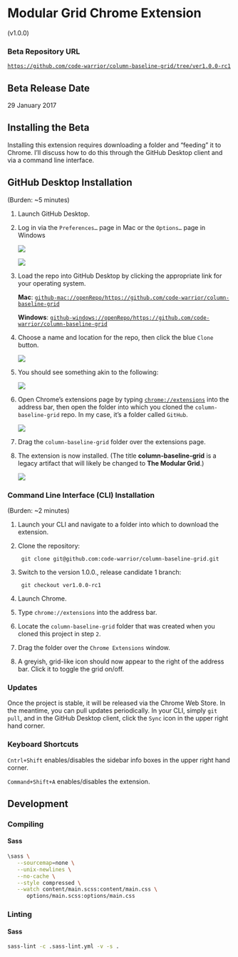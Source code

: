 # Modular Grid Chrome Extension
(v1.0.0)

### Beta Repository URL
[`https://github.com/code-warrior/column-baseline-grid/tree/ver1.0.0-rc1`](https://github.com/code-warrior/column-baseline-grid/tree/ver1.0.0-rc1)

## Beta Release Date
29 January 2017

## Installing the Beta
Installing this extension requires downloading a folder and “feeding” it to Chrome. I’ll discuss how to do this through the GitHub Desktop client and via a command line interface.

## GitHub Desktop Installation
(Burden: ~5 minutes)

1. Launch GitHub Desktop.
2. Log in via the `Preferences…` page in Mac or the `Options…` page in Windows

      ![](img/login-box--mac.png)

      ![](img/login-box--windows.png)

3. Load the repo into GitHub Desktop by clicking the appropriate link for your operating system.

   **Mac**: [`github-mac://openRepo/https://github.com/code-warrior/column-baseline-grid`](github-mac://openRepo/https://github.com/code-warrior/column-baseline-grid)

   **Windows**: [`github-windows://openRepo/https://github.com/code-warrior/column-baseline-grid`](github-windows://openRepo/https://github.com/code-warrior/column-baseline-grid)

4. Choose a name and location for the repo, then click the blue `Clone` button.

      ![](img/saving-repo.png)

5. You should see something akin to the following:

      ![](img/extension-loaded-into-github-desktop.png)

6. Open Chrome’s extensions page by typing [`chrome://extensions`](chrome://extensions) into the address bar, then open the folder into which you cloned the `column-baseline-grid` repo. In my case, it’s a folder called `GitHub`.

      ![](img/folder-and-browser.png)

7. Drag the `column-baseline-grid` folder over the extensions page.
8. The extension is now installed. (The title **column-baseline-grid** is a legacy artifact that will likely be changed to **The Modular Grid**.)

      ![](img/extension-installed.png)

### Command Line Interface (CLI) Installation
(Burden: ~2 minutes)

1. Launch your CLI and navigate to a folder into which to download the extension.
2. Clone the repository:

        git clone git@github.com:code-warrior/column-baseline-grid.git

3. Switch to the version 1.0.0., release candidate 1 branch:

        git checkout ver1.0.0-rc1

4. Launch Chrome.
5. Type `chrome://extensions` into the address bar.
6. Locate the `column-baseline-grid` folder that was created when you cloned this project in step `2`.
7. Drag the folder over the `Chrome Extensions` window.
8. A greyish, grid-like icon should now appear to the right of the address bar. Click it to toggle the grid on/off.

### Updates
Once the project is stable, it will be released via the Chrome Web Store. In the meantime, you can pull updates periodically. In your CLI, simply `git pull`, and in the GitHub Desktop client, click the `Sync` icon in the upper right hand corner.

### Keyboard Shortcuts
`Cntrl+Shift` enables/disables the sidebar info boxes in the upper right hand corner.

`Command+Shift+A` enables/disables the extension.

## Development

### Compiling

#### Sass
````bash
\sass \
   --sourcemap=none \
   --unix-newlines \
   --no-cache \
   --style compressed \
   --watch content/main.scss:content/main.css \
      options/main.scss:options/main.css
````

### Linting

#### Sass
````bash
sass-lint -c .sass-lint.yml -v -s .
````
